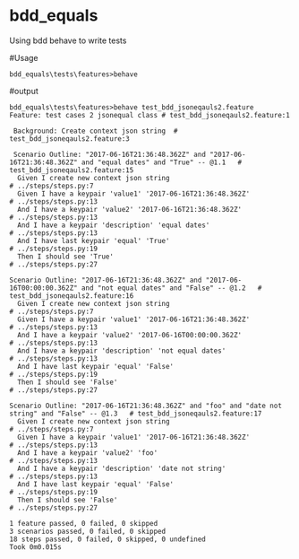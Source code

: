 # bdd_equals
Using bdd behave to write tests

#Usage 

    bdd_equals\tests\features>behave

#output
    
    bdd_equals\tests\features>behave test_bdd_jsoneqauls2.feature
    Feature: test cases 2 jsonequal class # test_bdd_jsoneqauls2.feature:1

     Background: Create context json string  # test_bdd_jsoneqauls2.feature:3

     Scenario Outline: "2017-06-16T21:36:48.362Z" and "2017-06-16T21:36:48.362Z" and "equal dates" and "True" -- @1.1   # test_bdd_jsoneqauls2.feature:15
      Given I create new context json string                                                                           # ../steps/steps.py:7
      Given I have a keypair 'value1' '2017-06-16T21:36:48.362Z'                                                       # ../steps/steps.py:13
      And I have a keypair 'value2' '2017-06-16T21:36:48.362Z'                                                         # ../steps/steps.py:13
      And I have a keypair 'description' 'equal dates'                                                                 # ../steps/steps.py:13
      And I have last keypair 'equal' 'True'                                                                           # ../steps/steps.py:19
      Then I should see 'True'                                                                                         # ../steps/steps.py:27

    Scenario Outline: "2017-06-16T21:36:48.362Z" and "2017-06-16T00:00:00.362Z" and "not equal dates" and "False" -- @1.2   # test_bdd_jsoneqauls2.feature:16
      Given I create new context json string                                                                                # ../steps/steps.py:7
      Given I have a keypair 'value1' '2017-06-16T21:36:48.362Z'                                                            # ../steps/steps.py:13
      And I have a keypair 'value2' '2017-06-16T00:00:00.362Z'                                                              # ../steps/steps.py:13
      And I have a keypair 'description' 'not equal dates'                                                                  # ../steps/steps.py:13
      And I have last keypair 'equal' 'False'                                                                               # ../steps/steps.py:19
      Then I should see 'False'                                                                                             # ../steps/steps.py:27

    Scenario Outline: "2017-06-16T21:36:48.362Z" and "foo" and "date not string" and "False" -- @1.3   # test_bdd_jsoneqauls2.feature:17
      Given I create new context json string                                                           # ../steps/steps.py:7
      Given I have a keypair 'value1' '2017-06-16T21:36:48.362Z'                                       # ../steps/steps.py:13
      And I have a keypair 'value2' 'foo'                                                              # ../steps/steps.py:13
      And I have a keypair 'description' 'date not string'                                             # ../steps/steps.py:13
      And I have last keypair 'equal' 'False'                                                          # ../steps/steps.py:19
      Then I should see 'False'                                                                        # ../steps/steps.py:27

    1 feature passed, 0 failed, 0 skipped
    3 scenarios passed, 0 failed, 0 skipped
    18 steps passed, 0 failed, 0 skipped, 0 undefined
    Took 0m0.015s


